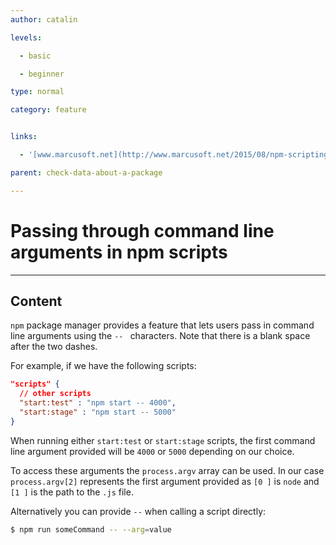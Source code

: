 ```yaml
---
author: catalin

levels:

  - basic

  - beginner

type: normal

category: feature


links:

  - '[www.marcusoft.net](http://www.marcusoft.net/2015/08/npm-scripting-configs-and-arguments.html#passing-through-command-line-argument){website}'

parent: check-data-about-a-package

---
```


# Passing through command line arguments in npm scripts

---
## Content

`npm` package manager provides a feature that lets users pass in command line arguments using the `-- ` characters. Note that there is a blank space after the two dashes.

For example, if we have the following scripts:
```json
"scripts" {
  // other scripts
  "start:test" : "npm start -- 4000",
  "start:stage" : "npm start -- 5000"
}
```  

When running either `start:test`  or `start:stage` scripts, the first command line argument provided will be `4000` or `5000` depending on our choice.

To access these arguments the `process.argv` array can be used. In our case `process.argv[2]` represents the first argument provided as `[0 ]` is `node` and `[1 ]` is the path to the `.js` file.

Alternatively you can provide `--` when calling a script directly:
```bash
$ npm run someCommand -- --arg=value
```

